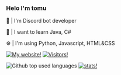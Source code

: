 ### Helo I'm tomu
👋 | I'm Discord bot developer 

📍 | I want to learn Java, C#

⚙️ | I'm using Python, Javascript, HTML&CSS 

<a href="http://tomu.glitch.me/"> <img src="https://img.shields.io/static/v1?label=Web&message=tomu.glitch.me&color=f6fd85&style=venrav" alt="My website!"></a> 
<a href="https://github.com/Pitisko"> <img src="https://img.shields.io/github/followers/pitisko.svg?color=474747&style=venrav&label=GitHub&logo=github" alt="Visitors!"></a> 

<img src="https://github-readme-stats.vercel.app/api/top-langs/?username=Pitisko&layout=compact&theme=light" alt="Github top used languages">
</div>
<a href="https://github.com/Pitisko"> <img src="https://github-readme-stats.vercel.app/api?username=Pitisko&show_icons=true&theme=light" alt="stats!"></a>


